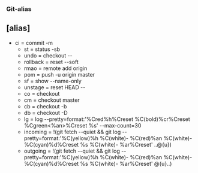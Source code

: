 ### Git-alias

## [alias]
- ci = commit -m
	- st = status -sb
	- undo = checkout --
	- rollback = reset --soft 
	- rmao = remote add origin
	- pom = push -u origin master
	- sf = show --name-only
	- unstage = reset HEAD --
	- co = checkout
	- cm = checkout master
	- cb = checkout -b
	- db = checkout -D 
	- lg = log --pretty=format:'%Cred%h%Creset %C(bold)%cr%Creset %Cgreen<%an>%Creset %s' --max-count=30
	- incoming = !(git fetch --quiet && git log --pretty=format:'%C(yellow)%h %C(white)- %C(red)%an %C(white)- %C(cyan)%d%Creset %s %C(white)- %ar%Creset' ..@{u})
	- outgoing = !(git fetch --quiet && git log --pretty=format:'%C(yellow)%h %C(white)- %C(red)%an %C(white)- %C(cyan)%d%Creset %s %C(white)- %ar%Creset' @{u}..)
